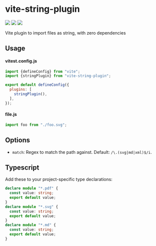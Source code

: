 # vite-string-plugin
[![](https://img.shields.io/npm/v/vite-string-plugin.svg?style=flat)](https://www.npmjs.org/package/vite-string-plugin) [![](https://img.shields.io/npm/dm/vite-string-plugin.svg)](https://www.npmjs.org/package/vite-string-plugin) [![](https://packagephobia.com/badge?p=vite-string-plugin)](https://packagephobia.com/result?p=vite-string-plugin)

Vite plugin to import files as string, with zero dependencies

## Usage

#### vitest.config.js

```js
import {defineConfig} from "vite";
import {stringPlugin} from "vite-string-plugin";

export default defineConfig({
  plugins: [
    stringPlugin(),
  ],
});
```
#### file.js

```js
import foo from "./foo.svg";
```

## Options

- `match`: Regex to match the path against. Default: `/\.(svg|md|xml)$/i`.

## Typescript

Add these to your project-specific type declarations:

```ts
declare module "*.pdf" {
  const value: string;
  export default value;
}
declare module "*.svg" {
  const value: string;
  export default value;
}
declare module "*.md" {
  const value: string;
  export default value;
}
```

